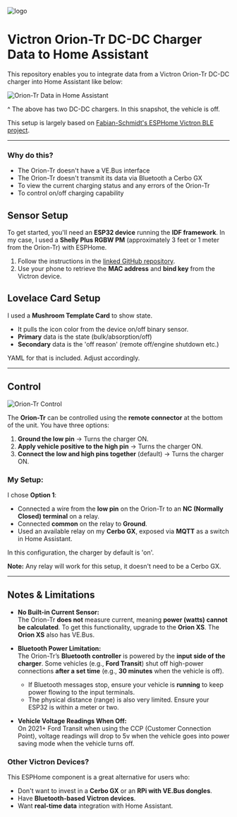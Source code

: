 ![logo](https://github.com/user-attachments/assets/eea0747a-b01f-41ca-afb4-589725fbecd0)

# Victron Orion-Tr DC-DC Charger Data to Home Assistant

This repository enables you to integrate data from a Victron Orion-Tr DC-DC charger into Home Assistant like below:

![Orion-Tr Data in Home Assistant](https://github.com/user-attachments/assets/812508dd-5cdc-4c7f-be6a-b3cc1ba8fe03)

^ The above has two DC-DC chargers.  In this snapshot, the vehicle is off.

This setup is largely based on [Fabian-Schmidt's ESPHome Victron BLE project](https://github.com/Fabian-Schmidt/esphome-victron_ble).

---

### Why do this?
- The Orion-Tr doesn't have a VE.Bus interface
- The Orion-Tr doesn't transmit its data via Bluetooth a Cerbo GX
- To view the current charging status and any errors of the Orion-Tr
- To control on/off charging capability

## Sensor Setup

To get started, you'll need an **ESP32 device** running the **IDF framework**. In my case, I used a **Shelly Plus RGBW PM** (approximately 3 feet or 1 meter from the Orion-Tr) with ESPHome.

1. Follow the instructions in the [linked GitHub repository](https://github.com/Fabian-Schmidt/esphome-victron_ble).
2. Use your phone to retrieve the **MAC address** and **bind key** from the Victron device.

## Lovelace Card Setup

I used a **Mushroom Template Card** to show state.  
- It pulls the icon color from the device on/off binary sensor.
- **Primary** data is the state (bulk/absorption/off)
- **Secondary** data is the 'off reason' (remote off/engine shutdown etc.)

YAML for that is included.  Adjust accordingly.

---

## Control

![Orion-Tr Control](https://github.com/user-attachments/assets/0d88d318-89cb-4f66-ad62-a5e3eb25ac8d)

The **Orion-Tr** can be controlled using the **remote connector** at the bottom of the unit. You have three options:

1. **Ground the low pin** → Turns the charger ON.  
2. **Apply vehicle positive to the high pin** → Turns the charger ON.  
3. **Connect the low and high pins together** (default) → Turns the charger ON.  

### My Setup:
I chose **Option 1**:
- Connected a wire from the **low pin** on the Orion-Tr to an **NC (Normally Closed) terminal** on a relay.
- Connected **common** on the relay to **Ground**.
- Used an available relay on my **Cerbo GX**, exposed via **MQTT** as a switch in Home Assistant.

In this configuration, the charger by default is 'on'.

**Note:** Any relay will work for this setup, it doesn't need to be a Cerbo GX.

---

## Notes & Limitations

- **No Built-in Current Sensor:**  
  The Orion-Tr **does not** measure current, meaning **power (watts) cannot be calculated**. To get this functionality, upgrade to the **Orion XS**.  The **Orion XS** also has VE.Bus.

- **Bluetooth Power Limitation:**  
  The Orion-Tr’s **Bluetooth controller** is powered by the **input side of the charger**. Some vehicles (e.g., **Ford Transit**) shut off high-power connections **after a set time** (e.g., **30 minutes** when the vehicle is off).  
  - If Bluetooth messages stop, ensure your vehicle is **running** to keep power flowing to the input terminals.
  - The physical distance (range) is also very limited.  Ensure your ESP32 is within a meter or two.

- **Vehicle Voltage Readings When Off:**  
  On 2021+ Ford Transit when using the CCP (Customer Connection Point), voltage readings will drop to 5v when the vehicle goes into power saving mode when the vehicle turns off. 

### Other Victron Devices?

This ESPHome component is a great alternative for users who:
- Don't want to invest in a **Cerbo GX** or an **RPi with VE.Bus dongles**.
- Have **Bluetooth-based Victron devices**.
- Want **real-time data** integration with Home Assistant.
